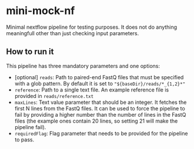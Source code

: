 # mini-mock-nf

Minimal nextflow pipeline for testing purposes. It does not do anything
meaningfull other than just checking input parameters. 

## How to run it

This pipeline has three mandatory parameters and one options:

- [optional] `reads`: Path to paired-end FastQ files that must be specified with
  a glob pattern. By default it is set to `"${baseDir}/reads/*_{1,2}*"`
- `reference`: Path to a single text file. An example reference file is provided in 
  `reads/reference.txt`
- `maxLines`: Text value parameter that should be an integer. It fetches the first N
  lines from the FastQ files. It can be used to force the pipeline to fail by providing
  a higher number than the number of lines in the FastQ files (the example ones contain
  20 lines, so setting 21 will make the pipeline fail).
- `requiredFlag`: Flag parameter that needs to be provided for the pipeline to pass.

